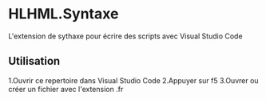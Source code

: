# HLHML.Syntaxe

L'extension de sythaxe pour écrire des scripts avec Visual Studio Code

## Utilisation

1.Ouvrir ce repertoire dans Visual Studio Code
2.Appuyer sur f5
3.Ouvrer ou créer un fichier avec l'extension .fr